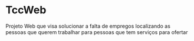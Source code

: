 # TccWeb
Projeto Web que visa solucionar a falta de empregos localizando as pessoas que querem trabalhar para pessoas que tem serviços para ofertar
